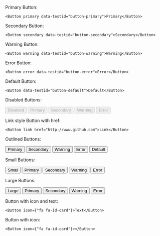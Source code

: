 Primary Button:

	<Button primary data-testid="button-primary">Primary</Button>

Secondary Button:

	<Button secondary data-testid="button-secondary">Secondary</Button>

Warning Button:

	<Button warning data-testid="button-warning">Warning</Button>

Error Button:

	<Button error data-testid="button-error">Error</Button>

Default Button:

    <Button data-testid="button-default">Default</Button>

Disabled Buttons:
	<div>
	  <Button disabled data-testid="button-default-disabled">Disabled</Button>
	  <Button disabled primary data-testid="button-primary-disabled">Primary</Button>
    <Button disabled secondary data-testid="button-secondary-disabled">Secondary</Button>
    <Button disabled warning data-testid="button-warning-disabled">Warning</Button>
    <Button disabled error data-testid="button-error-disabled">Error</Button> 
    </div>

Link style Button with href:

    <Button link href="http://www.github.com">Link</Button>

Outlined Buttons:
    <div>
    <Button outline primary data-testid="button-error-outline">Primary</Button>
    <Button outline secondary data-testid="button-secondary-outline">Secondary</Button>
    <Button outline warning data-testid="button-warning-outline">Warning</Button>
    <Button outline error data-testid="button-error-outline">Error</Button>
    <Button outline data-testid="button-default-outline">Default</Button>
    </div>

Small Buttons:
    <div>
    <Button small data-testid="button-error-outline">Small</Button>
    <Button small primary data-testid="button-error-outline">Primary</Button>
    <Button small secondary data-testid="button-error-outline">Secondary</Button>
    <Button small warning data-testid="button-error-outline">Warning</Button>
    <Button small error data-testid="button-error-outline">Error</Button>
    </div>

Large Buttons:
	<div>
	  <Button large data-testid="button-default-large">Large</Button>
	  <Button large primary data-testid="button-primary-large">Primary</Button>
    <Button large secondary data-testid="button-secondary-large">Secondary</Button>
    <Button large warning data-testid="button-warning-large">Warning</Button>
    <Button large error data-testid="button-error-large">Error</Button>
    </div> 

Button with icon and text:

    <Button icon={"fa fa-id-card"}>Text</Button>

Button with icon:

    <Button icon={"fa fa-id-card"}></Button>